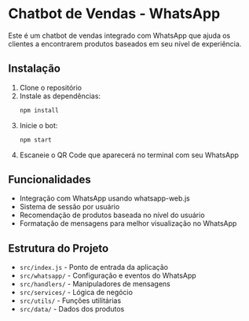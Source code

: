 # Chatbot de Vendas - WhatsApp

Este é um chatbot de vendas integrado com WhatsApp que ajuda os clientes a encontrarem produtos baseados em seu nível de experiência.

## Instalação

1. Clone o repositório
2. Instale as dependências:
   ```bash
   npm install
   ```
3. Inicie o bot:
   ```bash
   npm start
   ```
4. Escaneie o QR Code que aparecerá no terminal com seu WhatsApp

## Funcionalidades

- Integração com WhatsApp usando whatsapp-web.js
- Sistema de sessão por usuário
- Recomendação de produtos baseada no nível do usuário
- Formatação de mensagens para melhor visualização no WhatsApp

## Estrutura do Projeto

- `src/index.js` - Ponto de entrada da aplicação
- `src/whatsapp/` - Configuração e eventos do WhatsApp
- `src/handlers/` - Manipuladores de mensagens
- `src/services/` - Lógica de negócio
- `src/utils/` - Funções utilitárias
- `src/data/` - Dados dos produtos